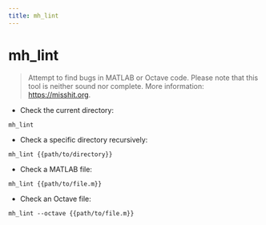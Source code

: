 ```yaml
---
title: mh_lint
---
```

# mh_lint

> Attempt to find bugs in MATLAB or Octave code.
> Please note that this tool is neither sound nor complete.
> More information: <https://misshit.org>.

- Check the current directory:

`mh_lint`

- Check a specific directory recursively:

`mh_lint {{path/to/directory}}`

- Check a MATLAB file:

`mh_lint {{path/to/file.m}}`

- Check an Octave file:

`mh_lint --octave {{path/to/file.m}}`
